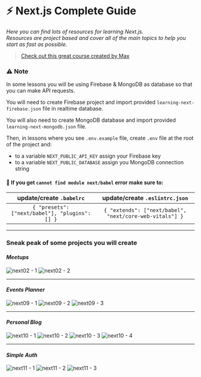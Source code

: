 # ⚡️ Next.js Complete Guide

*Here you can find lots of resources for learning Next.js.  
Resources are project based and cover all of the main topics to help you start as fast as possible.*

> [Check out this great course created by Max](https://www.udemy.com/course/nextjs-react-the-complete-guide/)

### ⚠️ Note
In some lessons you will be using Firebase & MongoDB as database so that you can make API requests.

You will need to create Firebase project and import provided `learning-next-firebase.json` file in realtime database.

You will also need to create MongoDB database and import provided `learning-next-mongodb.json` file.

Then, in lessons where you see `.env.example` file, create `.env` file at the root of the project and:
- to a variable `NEXT_PUBLIC_API_KEY` assign your Firebase key
- to a variable `NEXT_PUBLIC_DATABASE` assign you MongoDB connection string

#### 🛑 If you get `cannot find module next/babel` error make sure to:  
| update/create `.babelrc`|update/create `.eslintrc.json`|
|:------------------------:|:------------------------------:|
|`{ "presets": ["next/babel"], "plugins": [] }`|`{ "extends": ["next/babel", "next/core-web-vitals"] }`|
<hr />

### Sneak peak of some projects you will create

#### *Meetups*
![next02 - 1](https://user-images.githubusercontent.com/46372998/211158365-d9c77fe0-46e1-4510-9d94-f601d6c697f8.png)
![next02 - 2](https://user-images.githubusercontent.com/46372998/211158373-7e5c968e-a9c2-4710-bdef-317933c85a79.png)
<hr />

#### *Events Planner*
![next09 - 1](https://user-images.githubusercontent.com/46372998/211158381-4cf052c0-26c2-4e71-bd46-4ad3b740cf87.png)
![next09 - 2](https://user-images.githubusercontent.com/46372998/211158384-bda6b5dc-0d76-455f-bf8c-a83ae9d7dde1.png)
![next09 - 3](https://user-images.githubusercontent.com/46372998/211158387-d375b449-034c-4429-9fd4-c2d31c8e144b.png)
<hr />

#### *Personal Blog*
![next10 - 1](https://user-images.githubusercontent.com/46372998/211158420-f2ecd792-2255-412f-ab05-b30f79c5bce1.png)
![next10 - 2](https://user-images.githubusercontent.com/46372998/211158424-466d1600-a939-4a67-ab0f-5e966e1826cf.png)
![next10 - 3](https://user-images.githubusercontent.com/46372998/211158432-c499b5f5-0308-4683-a012-c5ebc45aa6f9.png)
![next10 - 4](https://user-images.githubusercontent.com/46372998/211158434-96935b99-f115-488b-b006-352bb965f51f.png)
<hr />

#### *Simple Auth*
![next11 - 1](https://user-images.githubusercontent.com/46372998/211158438-ad769406-aa3a-44e2-9303-9e37dd0a5d47.png)
![next11 - 2](https://user-images.githubusercontent.com/46372998/211158449-a010388e-c7ab-489d-a0a7-897ae2f6508e.png)
![next11 - 3](https://user-images.githubusercontent.com/46372998/211158457-d6d0cec9-1707-4b78-8e9a-33901bf07da9.png)
